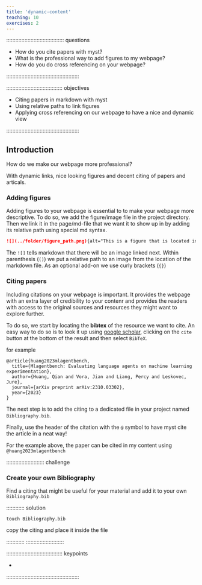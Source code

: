 ```yaml
---
title: 'dynamic-content'
teaching: 10
exercises: 2
---
```


:::::::::::::::::::::::::::::::::::::: questions 

- How do you cite papers with myst?
- What is the professional way to add figures to my webpage?
- How do you do cross referencing on your webpage?


::::::::::::::::::::::::::::::::::::::::::::::::

::::::::::::::::::::::::::::::::::::: objectives

- Citing papers in markdown with myst
- Using relative paths to link figures 
- Applying cross referencing on our webpage to have a nice and dynamic view

::::::::::::::::::::::::::::::::::::::::::::::::

## Introduction
How do we make our webpage more professional?

With dynamic links, nice looking figures and decent citing of papers and articals.


### Adding figures 
Adding figures to your webpage is essential to to make your webpage more descriptive.
To do so, we add the figure/image file in the project directory. Then we link it in the page/md-file that we want it to show up in by adding its relative path using special md syntax.

```md
![](../folder/figure_path.png){alt="This is a figure that is located inside folder"}
```

The `![]` tells markdown that there will be an image linked next. Within parenthesis (`()`) we put a relative path to an image from the location of the markdown file. As an optional add-on we use curly brackets (`{}`)

### Citing papers
Including citations on your webpage is important. It provides the webpage with an extra layer of credibility to your contenr and provides the readers with access to the original sources and resources they might want to explore further.

To do so, we start by locating the **bibtex** of the resource we want to cite. An easy way to do so is to look it up using [google scholar](https://scholar.google.com/), clicking on the `cite` button at the bottom of the result and then select `BibTeX`.


for example 
```
@article{huang2023mlagentbench,
  title={Mlagentbench: Evaluating language agents on machine learning experimentation},
  author={Huang, Qian and Vora, Jian and Liang, Percy and Leskovec, Jure},
  journal={arXiv preprint arXiv:2310.03302},
  year={2023}
}
```

The next step is to add the citing to a dedicated file in your project named `Bibliography.bib`.

Finally, use the header of the citation with the `@` symbol to have myst cite the article in a neat way!

For the example above, the paper can be cited in my content using `@huang2023mlagentbench`

::::::::::::::::::::::::: challenge 
### Create your own Bibliography

Find a citing that might be useful for your material and add it to your own `Bibliography.bib`

:::::::::::: solution
```
touch Bibliography.bib
```
copy the citing and place it inside the file

::::::::::::
:::::::::::::::::::::::::




::::::::::::::::::::::::::::::::::::: keypoints 

- 

::::::::::::::::::::::::::::::::::::::::::::::::

